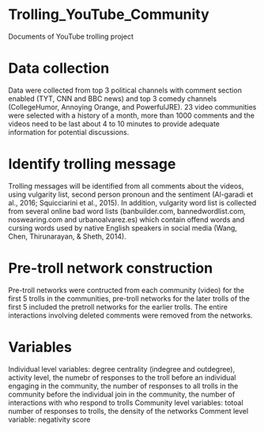 # Trolling_YouTube_Community
Documents of YouTube trolling project

# Data collection
Data were collected from top 3 political channels with comment section enabled (TYT, CNN and BBC news) and top 3 comedy channels (CollegeHumor, Annoying Orange, and PowerfulJRE). 23 video communities were selected with a history of a month, more than 1000 comments and the videos need to be last about 4 to 10 minutes to provide adequate information for potential discussions. 

# Identify trolling message
Trolling messages will be identified from all comments about the videos, using vulgarity list, second person pronoun and the sentiment (Al-garadi et al., 2016; Squicciarini et al., 2015). 
In addition, vulgarity word list is collected from several online bad word lists (banbuilder.com, bannedwordlist.com, noswearing.com and urbanoalvarez.es) which contain offend words and cursing words used by native English speakers in social media (Wang, Chen, Thirunarayan, & Sheth, 2014). 

# Pre-troll network construction 
Pre-troll networks were contructed from each community (video) for the first 5 trolls in the communities, pre-troll networks for the later trolls of the first 5 included the pretroll networks for the earlier trolls. The entire interactions involving deleted comments were removed from the networks.

# Variables
Individual level variables: degree centrality (indegree and outdegree), activity level, the numebr of responses to the troll before an individual engaging in the community, the number of responses to all trolls in the community before the individual join in the community, the number of interactions with who respond to trolls
Community level variables: totoal number of responses to trolls, the density of the networks
Comment level variable: negativity score
